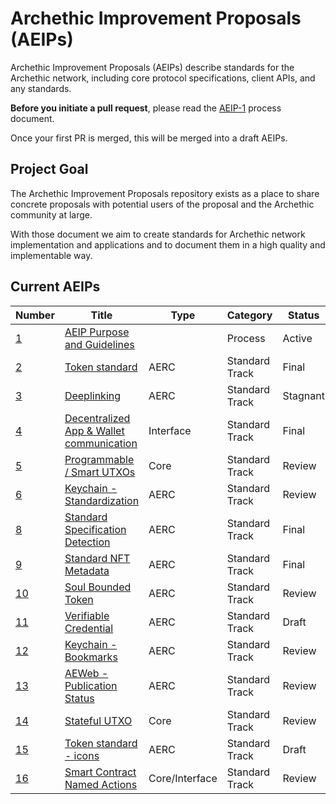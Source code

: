 # Archethic Improvement Proposals (AEIPs)

Archethic Improvement Proposals (AEIPs) describe standards for the Archethic network, including core protocol specifications, client APIs, and any standards.

**Before you initiate a pull request**, please read the [AEIP-1](AEIP-1.md) process document.

Once your first PR is merged, this will be merged into a draft AEIPs.

## Project Goal

The Archethic Improvement Proposals repository exists as a place to share concrete proposals with potential users of the proposal and the Archethic community at large.

With those document we aim to create standards for Archethic network implementation and applications and to document them in a high quality and implementable way.

## Current AEIPs

| Number                                                                  | Title                                                                                                         | Type      | Category       | Status   |
| ----------------------------------------------------------------------- | ------------------------------------------------------------------------------------------------------------- | --------- | -------------- | -------- |
| [1](https://github.com/archethic-foundation/aeip/blob/main/AEIP-01.md)  | [AEIP Purpose and Guidelines](https://github.com/archethic-foundation/aeip/blob/main/AEIP-01.md)              |           | Process        | Active   |
| [2](https://github.com/archethic-foundation/aeip/blob/main/AEIP-02.md)  | [Token standard](https://github.com/archethic-foundation/aeip/blob/main/AEIP-02.md)                           | AERC      | Standard Track | Final    |
| [3](https://github.com/archethic-foundation/aeip/blob/main/AEIP-03.md)  | [Deeplinking](https://github.com/archethic-foundation/aeip/blob/main/AEIP-03.md)                              | AERC      | Standard Track | Stagnant |
| [4](https://github.com/archethic-foundation/aeip/blob/main/AEIP-04.md)  | [Decentralized App & Wallet communication](https://github.com/archethic-foundation/aeip/blob/main/AEIP-04.md) | Interface | Standard Track | Final    |
| [5](https://github.com/archethic-foundation/aeip/blob/main/AEIP-05.md)  | [Programmable / Smart UTXOs](https://github.com/archethic-foundation/aeip/blob/main/AEIP-05.md)               | Core      | Standard Track | Review   |
| [6](https://github.com/archethic-foundation/aeip/blob/main/AEIP-06.md)  | [Keychain - Standardization](https://github.com/archethic-foundation/aeip/blob/main/AEIP-06.md)               | AERC      | Standard Track | Review   |
| [8](https://github.com/archethic-foundation/aeip/blob/main/AEIP-08.md)  | [Standard Specification Detection](https://github.com/archethic-foundation/aeip/blob/main/AEIP-08.md)         | AERC      | Standard Track | Final    |
| [9](https://github.com/archethic-foundation/aeip/blob/main/AEIP-09.md)  | [Standard NFT Metadata](https://github.com/archethic-foundation/aeip/blob/main/AEIP-09.md)                    | AERC      | Standard Track | Final    |
| [10](https://github.com/archethic-foundation/aeip/blob/main/AEIP-10.md) | [Soul Bounded Token](https://github.com/archethic-foundation/aeip/blob/main/AEIP-10.md)                       | AERC      | Standard Track | Review   |
| [11](https://github.com/archethic-foundation/aeip/blob/main/AEIP-11.md) | [Verifiable Credential](https://github.com/archethic-foundation/aeip/blob/main/AEIP-11.md)                    | AERC      | Standard Track | Draft    |
| [12](https://github.com/archethic-foundation/aeip/blob/main/AEIP-12.md) | [Keychain - Bookmarks](https://github.com/archethic-foundation/aeip/blob/main/AEIP-12.md)                     | AERC      | Standard Track | Review   |
| [13](https://github.com/archethic-foundation/aeip/blob/main/AEIP-13.md) | [AEWeb - Publication Status](https://github.com/archethic-foundation/aeip/blob/main/AEIP-13.md)               | AERC      | Standard Track | Review   |
| [14](https://github.com/archethic-foundation/aeip/blob/main/AEIP-14.md) | [Stateful UTXO](https://github.com/archethic-foundation/aeip/blob/main/AEIP-14.md)                            | Core      | Standard Track | Review   |
| [15](https://github.com/archethic-foundation/aeip/blob/main/AEIP-15.md) | [Token standard - icons](https://github.com/archethic-foundation/aeip/blob/main/AEIP-15.md)                   | AERC      | Standard Track | Draft    |
| [16](https://github.com/archethic-foundation/aeip/blob/main/AEIP-16.md) | [Smart Contract Named Actions](https://github.com/archethic-foundation/aeip/blob/main/AEIP-16.md)                   | Core/Interface      | Standard Track | Review    |